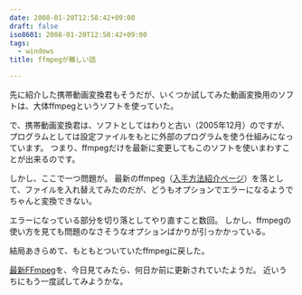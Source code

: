 ```yaml
---
date: 2008-01-20T12:58:42+09:00
draft: false
iso8601: 2008-01-20T12:58:42+09:00
tags:
  - windows
title: ffmpegが難しい話

---
```


先に紹介した携帯動画変換君もそうだが、いくつか試してみた動画変換用のソフトは、大体ffmpegというソフトを使っていた。

で、携帯動画変換君は、ソフトとしてはわりと古い（2005年12月）のですが、プログラムとしては設定ファイルをもとに外部のプログラムを使う仕組みになっています。
つまり、ffmpegだけを最新に変更してもこのソフトを使いまわすことが出来るのです。

しかし、ここで一つ問題が。
最新のffmpeg（<a href="http://mobilehackerz.jp/archive/wiki/index.php?%BA%C7%BF%B7FFmpeg">入手方法紹介ページ</a>）を落として、ファイルを入れ替えてみたのだが、どうもオプションでエラーになるようでちゃんと変換できない。

エラーになっている部分を切り落としてやり直すこと数回。
しかし、ffmpegの使い方を見ても問題のなさそうなオプションばかりが引っかかっている。

結局あきらめて、もともとついていたffmpegに戻した。

<a href="http://mobilehackerz.jp/archive/wiki/index.php?%BA%C7%BF%B7FFmpeg">最新FFmpeg</a>を、今日見てみたら、何日か前に更新されていたようだ。
近いうちにもう一度試してみようかな。
